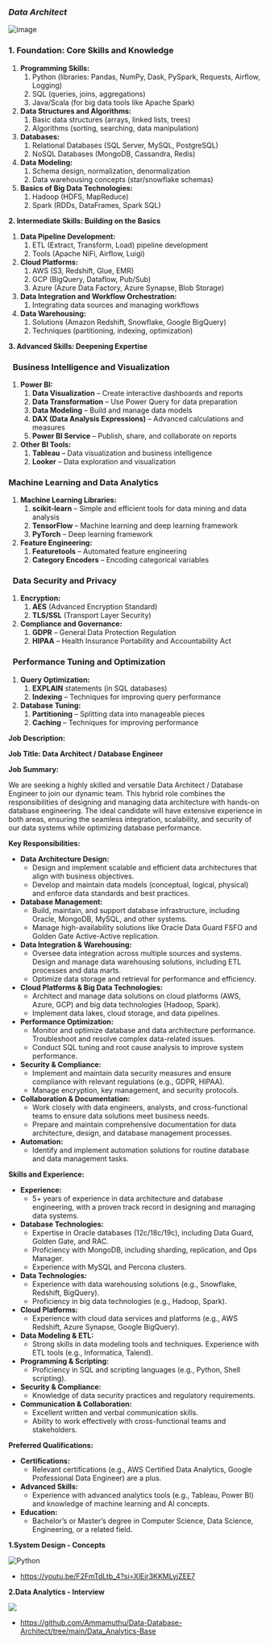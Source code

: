 ###                                                           ***Data Architect***
![image](https://github.com/user-attachments/assets/1b0a4a1e-3a65-48e7-849b-a3de8a5b34e5)


### **1. Foundation: Core Skills and Knowledge**
1. **Programming Skills:**
   1. Python (libraries: Pandas, NumPy, Dask, PySpark, Requests, Airflow, Logging)
   1. SQL (queries, joins, aggregations)
   1. Java/Scala (for big data tools like Apache Spark)
1. **Data Structures and Algorithms:**
   1. Basic data structures (arrays, linked lists, trees)
   1. Algorithms (sorting, searching, data manipulation)
1. **Databases:**
   1. Relational Databases (SQL Server, MySQL, PostgreSQL)
   1. NoSQL Databases (MongoDB, Cassandra, Redis)
1. **Data Modeling:**
   1. Schema design, normalization, denormalization
   1. Data warehousing concepts (star/snowflake schemas)
1. **Basics of Big Data Technologies:**
   1. Hadoop (HDFS, MapReduce)
   1. Spark (RDDs, DataFrames, Spark SQL)

**2. Intermediate Skills: Building on the Basics**

1. **Data Pipeline Development:**
   1. ETL (Extract, Transform, Load) pipeline development
   1. Tools (Apache NiFi, Airflow, Luigi)
1. **Cloud Platforms:**
   1. AWS (S3, Redshift, Glue, EMR)
   1. GCP (BigQuery, Dataflow, Pub/Sub)
   1. Azure (Azure Data Factory, Azure Synapse, Blob Storage)
1. **Data Integration and Workflow Orchestration:**
   1. Integrating data sources and managing workflows
1. **Data Warehousing:**
   1. Solutions (Amazon Redshift, Snowflake, Google BigQuery)
   1. Techniques (partitioning, indexing, optimization)

**3. Advanced Skills: Deepening Expertise**
### ` `**Business Intelligence and Visualization**
1. **Power BI:**
   1. **Data Visualization** – Create interactive dashboards and reports
   1. **Data Transformation** – Use Power Query for data preparation
   1. **Data Modeling** – Build and manage data models
   1. **DAX (Data Analysis Expressions)** – Advanced calculations and measures
   1. **Power BI Service** – Publish, share, and collaborate on reports
1. **Other BI Tools:**
   1. **Tableau** – Data visualization and business intelligence
   1. **Looker** – Data exploration and visualization
### **Machine Learning and Data Analytics**
1. **Machine Learning Libraries:**
   1. **scikit-learn** – Simple and efficient tools for data mining and data analysis
   1. **TensorFlow** – Machine learning and deep learning framework
   1. **PyTorch** – Deep learning framework
1. **Feature Engineering:**
   1. **Featuretools** – Automated feature engineering
   1. **Category Encoders** – Encoding categorical variables
### ` `**Data Security and Privacy**
1. **Encryption:**
   1. **AES** (Advanced Encryption Standard)
   1. **TLS/SSL** (Transport Layer Security)
1. **Compliance and Governance:**
   1. **GDPR** – General Data Protection Regulation
   1. **HIPAA** – Health Insurance Portability and Accountability Act
### ` `**Performance Tuning and Optimization**
1. **Query Optimization:**
   1. **EXPLAIN** statements (in SQL databases)
   1. **Indexing** – Techniques for improving query performance
1. **Database Tuning:**
   1. **Partitioning** – Splitting data into manageable pieces
   1. **Caching** – Techniques for improving performance



**Job Description:**   

**Job Title: Data Architect / Database Engineer**

**Job Summary:**

We are seeking a highly skilled and versatile Data Architect / Database Engineer to join our dynamic team. This hybrid role combines the responsibilities of designing and managing data architecture with hands-on database engineering. The ideal candidate will have extensive experience in both areas, ensuring the seamless integration, scalability, and security of our data systems while optimizing database performance.

**Key Responsibilities:**

- **Data Architecture Design:**
  - Design and implement scalable and efficient data architectures that align with business objectives.
  - Develop and maintain data models (conceptual, logical, physical) and enforce data standards and best practices.
- **Database Management:**
  - Build, maintain, and support database infrastructure, including Oracle, MongoDB, MySQL, and other systems.
  - Manage high-availability solutions like Oracle Data Guard FSFO and Golden Gate Active-Active replication.
- **Data Integration & Warehousing:**
  - Oversee data integration across multiple sources and systems. Design and manage data warehousing solutions, including ETL processes and data marts.
  - Optimize data storage and retrieval for performance and efficiency.
- **Cloud Platforms & Big Data Technologies:**
  - Architect and manage data solutions on cloud platforms (AWS, Azure, GCP) and big data technologies (Hadoop, Spark).
  - Implement data lakes, cloud storage, and data pipelines.
- **Performance Optimization:**
  - Monitor and optimize database and data architecture performance. Troubleshoot and resolve complex data-related issues.
  - Conduct SQL tuning and root cause analysis to improve system performance.
- **Security & Compliance:**
  - Implement and maintain data security measures and ensure compliance with relevant regulations (e.g., GDPR, HIPAA).
  - Manage encryption, key management, and security protocols.
- **Collaboration & Documentation:**
  - Work closely with data engineers, analysts, and cross-functional teams to ensure data solutions meet business needs.
  - Prepare and maintain comprehensive documentation for data architecture, design, and database management processes.
- **Automation:**
  - Identify and implement automation solutions for routine database and data management tasks.

**Skills and Experience:**

- **Experience:**
  - 5+ years of experience in data architecture and database engineering, with a proven track record in designing and managing data systems.
- **Database Technologies:**
  - Expertise in Oracle databases (12c/18c/19c), including Data Guard, Golden Gate, and RAC.
  - Proficiency with MongoDB, including sharding, replication, and Ops Manager.
  - Experience with MySQL and Percona clusters.
- **Data Technologies:**
  - Experience with data warehousing solutions (e.g., Snowflake, Redshift, BigQuery).
  - Proficiency in big data technologies (e.g., Hadoop, Spark).
- **Cloud Platforms:**
  - Experience with cloud data services and platforms (e.g., AWS Redshift, Azure Synapse, Google BigQuery).
- **Data Modeling & ETL:**
  - Strong skills in data modeling tools and techniques. Experience with ETL tools (e.g., Informatica, Talend).
- **Programming & Scripting:**
  - Proficiency in SQL and scripting languages (e.g., Python, Shell scripting).
- **Security & Compliance:**
  - Knowledge of data security practices and regulatory requirements.
- **Communication & Collaboration:**
  - Excellent written and verbal communication skills.
  - Ability to work effectively with cross-functional teams and stakeholders.

**Preferred Qualifications:**

- **Certifications:**
  - Relevant certifications (e.g., AWS Certified Data Analytics, Google Professional Data Engineer) are a plus.
- **Advanced Skills:**
  - Experience with advanced analytics tools (e.g., Tableau, Power BI) and knowledge of machine learning and AI concepts.
- **Education:**
  - Bachelor’s or Master’s degree in Computer Science, Data Science, Engineering, or a related field.

**1.System Design - Concepts** <br>

![Python](https://img.shields.io/badge/Watch%20the%20Youtube%20Video%20for%20Basic%20Understanding%20of%20System%20Design-8A2BE2) 

 -  https://youtu.be/F2FmTdLtb_4?si=XlEir3KKMLyjZEE7

**2.Data Analytics  - Interview** <br>

![](https://img.shields.io/badge/Episode%20of%20Data%20Analytics%20Interview%20Prep%20-7EFF33)

   - https://github.com/Ammamuthu/Data-Database-Architect/tree/main/Data_Analytics-Base













